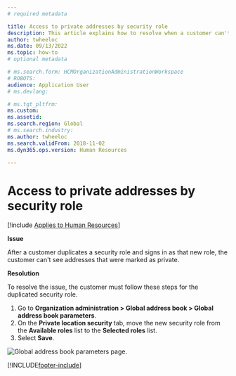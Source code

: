 ```yaml
---
# required metadata

title: Access to private addresses by security role
description: This article explains how to resolve when a customer can't access private addresses.
author: twheeloc
ms.date: 09/13/2022
ms.topic: how-to
# optional metadata

# ms.search.form: HCMOrganizationAdministrationWorkspace
# ROBOTS: 
audience: Application User
# ms.devlang: 

# ms.tgt_pltfrm: 
ms.custom: 
ms.assetid: 
ms.search.region: Global
# ms.search.industry: 
ms.author: twheeloc
ms.search.validFrom: 2018-11-02
ms.dyn365.ops.version: Human Resources

---
```


# Access to private addresses by security role

[!include [Applies to Human Resources](../includes/applies-to-hr.md)]

**Issue**

After a customer duplicates a security role and signs in as that new role, the customer can't see addresses that were marked as private.

**Resolution**

To resolve the issue, the customer must follow these steps for the duplicated security role.

1. Go to **Organization administration \> Global address book \> Global address book parameters**.
2. On the **Private location security** tab, move the new security role from the **Available roles** list to the **Selected roles** list.
3. Select **Save**.

![Global address book parameters page.](media/GAD-parameters.png)


[!INCLUDE[footer-include](../includes/footer-banner.md)]
